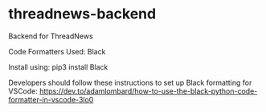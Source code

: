 # threadnews-backend
Backend for ThreadNews

Code Formatters Used: 
Black  

Install using: pip3 install Black 

Developers should follow these instructions to set up Black formatting for VSCode: 
https://dev.to/adamlombard/how-to-use-the-black-python-code-formatter-in-vscode-3lo0

